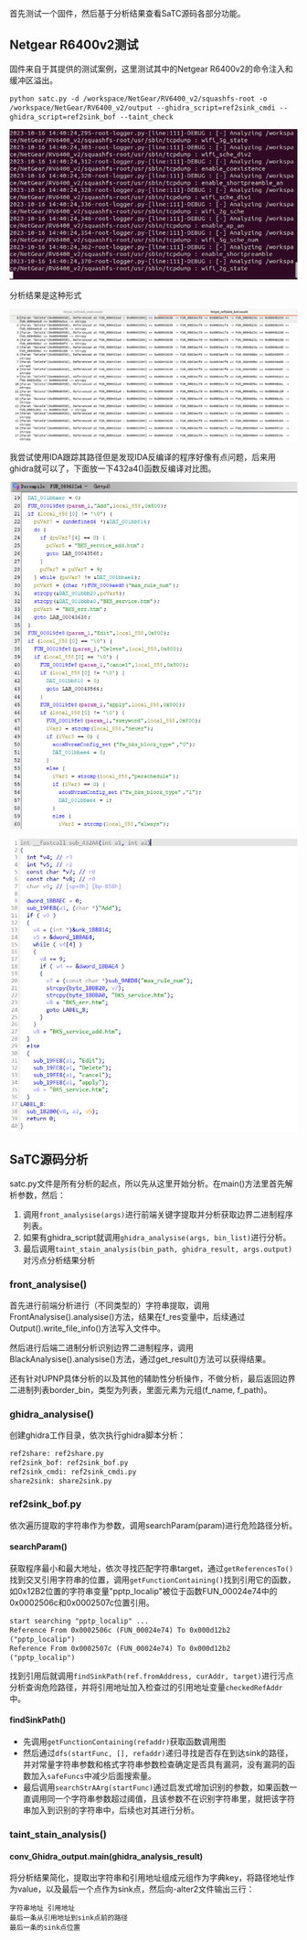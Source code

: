 首先测试一个固件，然后基于分析结果查看SaTC源码各部分功能。

## Netgear R6400v2测试
固件来自于其提供的测试案例，这里测试其中的Netgear R6400v2的命令注入和缓冲区溢出。
```
python satc.py -d /workspace/NetGear/RV6400_v2/squashfs-root -o /workspace/NetGear/RV6400_v2/output --ghidra_script=ref2sink_cmdi --ghidra_script=ref2sink_bof --taint_check
```

![](images/Pasted%20image%2020231016224033.png)

分析结果是这种形式

![](images/Pasted%20image%2020231017085006.png)

我尝试使用IDA跟踪其路径但是发现IDA反编译的程序好像有点问题，后来用ghidra就可以了，下面放一下432a4()函数反编译对比图。

![](images/Pasted%20image%2020231017085221.png)

![](images/Pasted%20image%2020231017085241.png)

## SaTC源码分析
satc.py文件是所有分析的起点，所以先从这里开始分析。在main()方法里首先解析参数，然后：
1. 调用`front_analysise(args)`进行前端关键字提取并分析获取边界二进制程序列表。
2. 如果有ghidra_script就调用`ghidra_analysise(args, bin_list)`进行分析。
3. 最后调用`taint_stain_analysis(bin_path, ghidra_result, args.output)`对污点分析结果分析

### front_analysise()
首先进行前端分析进行（不同类型的）字符串提取，调用FrontAnalysise().analysise()方法，结果在f_res变量中，后续通过Output().write_file_info()方法写入文件中。

然后进行后端二进制分析识别边界二进制程序，调用BlackAnalysise().analysise()方法，通过get_result()方法可以获得结果。

还有针对UPNP具体分析的以及其他的辅助性分析操作，不做分析，最后返回边界二进制列表border_bin，类型为列表，里面元素为元组(f_name, f_path)。

### ghidra_analysise()
创建ghidra工作目录，依次执行ghidra脚本分析：

```
ref2share: ref2share.py
ref2sink_bof: ref2sink_bof.py
ref2sink_cmdi: ref2sink_cmdi.py
share2sink: share2sink.py
```

### ref2sink_bof.py
依次遍历提取的字符串作为参数，调用searchParam(param)进行危险路径分析。

#### searchParam()
获取程序最小和最大地址，依次寻找匹配字符串target，通过`getReferencesTo()`找到交叉引用字符串的位置，调用`getFunctionContaining()`找到引用它的函数，如0x12B2位置的字符串变量"pptp_localip"被位于函数FUN_00024e74中的0x0002506c和0x0002507c位置引用。

```
start searching "pptp_localip" ...
Reference From 0x0002506c (FUN_00024e74) To 0x000d12b2 ("pptp_localip")
Reference From 0x0002507c (FUN_00024e74) To 0x000d12b2 ("pptp_localip")
```

找到引用后就调用`findSinkPath(ref.fromAddress, curAddr, target)`进行污点分析查询危险路径，并将引用地址加入检查过的引用地址变量`checkedRefAddr`中。

#### findSinkPath()
- 先调用`getFunctionContaining(refaddr)`获取函数调用图
- 然后通过`dfs(startFunc, [], refaddr)`递归寻找是否存在到达sink的路径，并对常量字符串参数和格式字符串参数检查确定是否具有漏洞，没有漏洞的函数加入`safeFuncs`中减少后面搜索量。
- 最后调用`searchStrAArg(startFunc)`通过启发式增加识别的参数，如果函数一直调用同一个字符串参数超过阈值，且该参数不在识别字符串里，就把该字符串加入到识别的字符串中，后续也对其进行分析。

### taint_stain_analysis()
#### conv_Ghidra_output.main(ghidra_analysis_result)
将分析结果简化，提取出字符串和引用地址组成元组作为字典key，将路径地址作为value，以及最后一个点作为sink点，然后向-alter2文件输出三行：
```
字符串地址 引用地址
最后一条从引用地址到sink点前的路径
最后一条的sink点位置
```